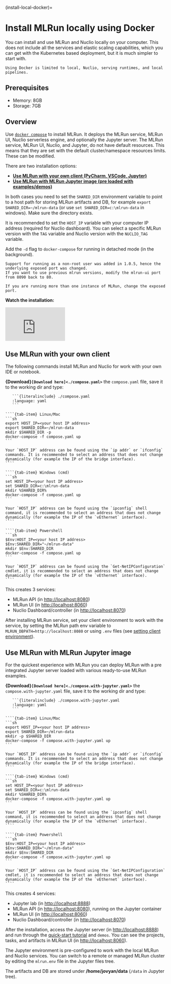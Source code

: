 (install-local-docker)=
# Install MLRun locally using Docker

You can install and use MLRun and Nuclio locally on your computer. This does not include all the services and elastic 
scaling capabilities, which you can get with the Kubernetes based deployment, but it is much simpler to start with.

```{admonition} Note
Using Docker is limited to local, Nuclio, serving runtimes, and local pipelines.
```

## Prerequisites

- Memory: 8GB
- Storage: 7GB

## Overview
Use [`docker compose`](https://docs.docker.com/compose/) to install MLRun. It deploys the MLRun service,
MLRun UI, Nuclio serverless engine, and optionally the Jupyter server. The MLRun service, MLRun UI, Nuclio, and 
Jupyter, do not have default resources. This means that they are set with the default cluster/namespace resources limits. These can be modified.

There are two installation options:
- [**Use MLRun with your own client (PyCharm, VSCode, Jupyter)**](#use-mlrun-with-your-own-client)
- [**Use MLRun with MLRun Jupyter image (pre loaded with examples/demos)**](#use-mlrun-with-mlrun-jupyter-image)

In both cases you need to set the `SHARED_DIR` environment variable to point to a host path for storing MLRun artifacts and DB, 
for example `export SHARED_DIR=~/mlrun-data` (or use `set SHARED_DIR=c:\mlrun-data` in windows). Make sure the directory exists.

It is recommended to set the `HOST_IP` variable with your computer IP address (required for Nuclio dashboard). 
You can select a specific MLRun version with the `TAG` variable and Nuclio version with the `NUCLIO_TAG` variable.

Add the `-d` flag to `docker-compose` for running in detached mode (in the background).

```{admonition} Note
Support for running as a non-root user was added in 1.0.5, hence the underlying exposed port was changed.
If you want to use previous mlrun versions, modify the mlrun-ui port from 8090 back to 80.

If you are running more than one instance of MLRun, change the exposed port.
```
**Watch the installation:**

<iframe width="187" height="105" src="https://www.youtube.com/embed/_MLaLZBa4UY" title="YouTube video player" frameborder="0" allow="accelerometer; autoplay; clipboard-write; encrypted-media; gyroscope; picture-in-picture" allowfullscreen></iframe>




## Use MLRun with your own client

The following commands install MLRun and Nuclio for work with your own IDE or notebook. 

**{Download}`[Download here]<./compose.yaml>`** the `compose.yaml` file, save it to the working dir and type:
````{dropdown} show the compose.yaml file
   ```{literalinclude} ./compose.yaml
   :language: yaml
   ```
````

`````{tab-set}
````{tab-item} Linux/Mac
```sh
export HOST_IP=<your host IP address>
export SHARED_DIR=~/mlrun-data
mkdir $SHARED_DIR -p
docker-compose -f compose.yaml up
``` 

Your `HOST_IP` address can be found using the `ip addr` or `ifconfig` commands. It is recommended to select an address that does not change dynamically (for example the IP of the bridge interface).
````

````{tab-item} Windows (cmd)
```sh
set HOST_IP=<your host IP address>
set SHARED_DIR=c:\mlrun-data
mkdir %SHARED_DIR%
docker-compose -f compose.yaml up
``` 

Your `HOST_IP` address can be found using the `ipconfig` shell command, it is recommended to select an address that does not change dynamically (for example the IP of the `vEthernet` interface).
````

````{tab-item} Powershell
```sh
$Env:HOST_IP=<your host IP address>
$Env:SHARED_DIR="~/mlrun-data"
mkdir $Env:SHARED_DIR
docker-compose -f compose.yaml up
``` 

Your `HOST_IP` address can be found using the `Get-NetIPConfiguration` cmdlet, it is recommended to select an address that does not change dynamically (for example the IP of the `vEthernet` interface).
````

`````


This creates 3 services:
- MLRun API (in [http://localhost:8080](http://localhost:8080))
- MLRun UI (in [http://localhost:8060](http://localhost:8060))
- Nuclio Dashboard/controller (in [http://localhost:8070](http://localhost:8070))

After installing MLRun service, set your client environment to work with the service, by setting the MLRun path env variable to 
`MLRUN_DBPATH=http://localhost:8080` or using `.env` files (see [setting client environment](./remote.html)).

## Use MLRun with MLRun Jupyter image

For the quickest experience with MLRun you can deploy MLRun with a pre integrated Jupyter server loaded with various ready-to-use MLRun examples.

**{Download}`[Download here]<./compose.with-jupyter.yaml>`** the `compose.with-jupyter.yaml` file, save it to the working dir and type:
````{toggle} show the compose.with-jupyter.yaml file
   ```{literalinclude} ./compose.with-jupyter.yaml
   :language: yaml
   ```
````

`````{tab-set}
````{tab-item} Linux/Mac
```sh
export HOST_IP=<your host IP address>
export SHARED_DIR=~/mlrun-data
mkdir -p $SHARED_DIR
docker-compose -f compose.with-jupyter.yaml up
```

Your `HOST_IP` address can be found using the `ip addr` or `ifconfig` commands. It is recommended to select an address that does not change dynamically (for example the IP of the bridge interface). 
````

````{tab-item} Windows (cmd)
```sh
set HOST_IP=<your host IP address>
set SHARED_DIR=c:\mlrun-data
mkdir %SHARED_DIR%
docker-compose -f compose.with-jupyter.yaml up
``` 

Your `HOST_IP` address can be found using the `ipconfig` shell command, it is recommended to select an address that does not change dynamically (for example the IP of the `vEthernet` interface).
````

````{tab-item} Powershell
```sh
$Env:HOST_IP=<your host IP address>
$Env:SHARED_DIR="~/mlrun-data"
mkdir $Env:SHARED_DIR
docker-compose -f compose.with-jupyter.yaml up
``` 

Your `HOST_IP` address can be found using the `Get-NetIPConfiguration` cmdlet, it is recommended to select an address that does not change dynamically (for example the IP of the `vEthernet` interface).
````

`````


This creates 4 services:
- Jupyter lab (in [http://localhost:8888](http://localhost:8888))
- MLRun API (in [http://localhost:8080](http://localhost:8080)), running on the Jupyter container
- MLRun UI (in [http://localhost:8060](http://localhost:8060))
- Nuclio Dashboard/controller (in [http://localhost:8070](http://localhost:8070))

After the installation, access the Jupyter server (in [http://localhost:8888](http://localhost:8888)) and run through the [quick-start tutorial](../quick-start/quick-start.html) and `demos`.
You can see the projects, tasks, and artifacts in MLRun UI (in [http://localhost:8060](http://localhost:8060)).

The Jupyter environment is pre-configured to work with the local MLRun and Nuclio services. 
You can switch to a remote or managed MLRun cluster by editing the `mlrun.env` file in the Jupyter files tree.

The artifacts and DB are stored under **/home/jovyan/data** (`/data` in Jupyter tree). 
